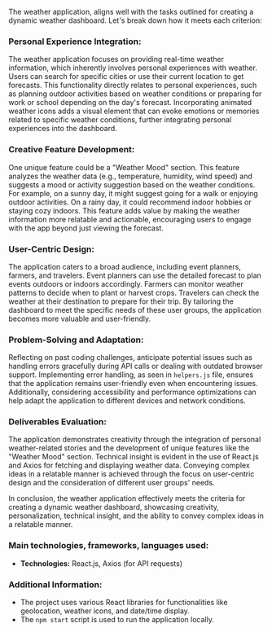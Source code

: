 The weather application, aligns well with the tasks outlined for creating a dynamic weather dashboard. Let's break down how it meets each criterion:

### Personal Experience Integration:
The weather application focuses on providing real-time weather information, which inherently involves personal experiences with weather. Users can search for specific cities or use their current location to get forecasts. This functionality directly relates to personal experiences, such as planning outdoor activities based on weather conditions or preparing for work or school depending on the day's forecast. Incorporating animated weather icons adds a visual element that can evoke emotions or memories related to specific weather conditions, further integrating personal experiences into the dashboard.

### Creative Feature Development:
One unique feature could be a "Weather Mood" section. This feature analyzes the weather data (e.g., temperature, humidity, wind speed) and suggests a mood or activity suggestion based on the weather conditions. For example, on a sunny day, it might suggest going for a walk or enjoying outdoor activities. On a rainy day, it could recommend indoor hobbies or staying cozy indoors. This feature adds value by making the weather information more relatable and actionable, encouraging users to engage with the app beyond just viewing the forecast.

### User-Centric Design:
The application caters to a broad audience, including event planners, farmers, and travelers. Event planners can use the detailed forecast to plan events outdoors or indoors accordingly. Farmers can monitor weather patterns to decide when to plant or harvest crops. Travelers can check the weather at their destination to prepare for their trip. By tailoring the dashboard to meet the specific needs of these user groups, the application becomes more valuable and user-friendly.

### Problem-Solving and Adaptation:
Reflecting on past coding challenges, anticipate potential issues such as handling errors gracefully during API calls or dealing with outdated browser support. Implementing error handling, as seen in `helpers.js` file, ensures that the application remains user-friendly even when encountering issues. Additionally, considering accessibility and performance optimizations can help adapt the application to different devices and network conditions.

### Deliverables Evaluation:
The application demonstrates creativity through the integration of personal weather-related stories and the development of unique features like the "Weather Mood" section. Technical insight is evident in the use of React.js and Axios for fetching and displaying weather data. Conveying complex ideas in a relatable manner is achieved through the focus on user-centric design and the consideration of different user groups' needs.

In conclusion, the weather application effectively meets the criteria for creating a dynamic weather dashboard, showcasing creativity, personalization, technical insight, and the ability to convey complex ideas in a relatable manner.

### Main technologies, frameworks, languages used:
- **Technologies:** React.js, Axios (for API requests)

### Additional Information:
- The project uses various React libraries for functionalities like geolocation, weather icons, and date/time display.
- The `npm start` script is used to run the application locally.